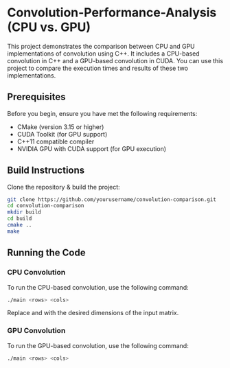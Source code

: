 # Convolution-Performance-Analysis (CPU vs. GPU)

This project demonstrates the comparison between CPU and GPU implementations of convolution using C++. It includes a CPU-based convolution in C++ and a GPU-based convolution in CUDA. You can use this project to compare the execution times and results of these two implementations.

## Prerequisites

Before you begin, ensure you have met the following requirements:

- CMake (version 3.15 or higher)
- CUDA Toolkit (for GPU support)
- C++11 compatible compiler
- NVIDIA GPU with CUDA support (for GPU execution)

## Build Instructions

Clone the repository & build the project:

   ```bash
   git clone https://github.com/yourusername/convolution-comparison.git
   cd convolution-comparison
   mkdir build
   cd build
   cmake ..
   make
   ```
## Running the Code

### CPU Convolution

To run the CPU-based convolution, use the following command:
   ```bash
   ./main <rows> <cols>
   ```
Replace <rows> and <cols> with the desired dimensions of the input matrix.

### GPU Convolution

To run the GPU-based convolution, use the following command:
   ```bash
   ./main <rows> <cols>
   ```
